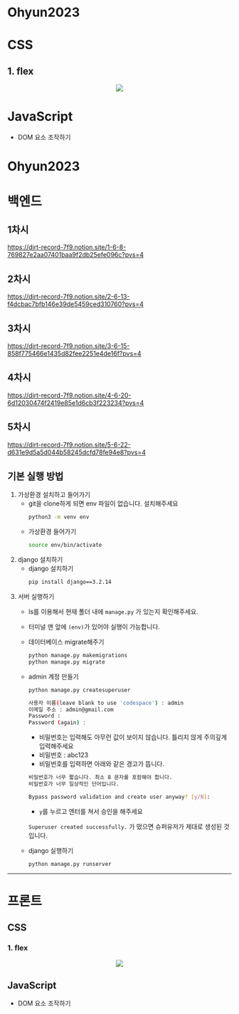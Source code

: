 # Ohyun2023

# CSS

## 1. flex

<p align="center">
  <img src="https://github.com/min-bok/Ohyun2023/assets/81654172/686b16fd-845f-4a7b-bc6e-48ae13256515">
</p>

# JavaScript

- DOM 요소 조작하기

# Ohyun2023
# 백엔드
## 1차시
https://dirt-record-7f9.notion.site/1-6-8-769827e2aa07401baa9f2db25efe096c?pvs=4

## 2차시
https://dirt-record-7f9.notion.site/2-6-13-f4dcbac7bfb146e39de5459ced310760?pvs=4

## 3차시
https://dirt-record-7f9.notion.site/3-6-15-858f775466e1435d82fee2251e4de16f?pvs=4

## 4차시
https://dirt-record-7f9.notion.site/4-6-20-6d12030474f2419e85e1d6cb3f223234?pvs=4

## 5차시
https://dirt-record-7f9.notion.site/5-6-22-d631e9d5a5d044b58245dcfd78fe94e8?pvs=4


## 기본 실행 방법

1. 가상환경 설치하고 들어가기
    - git을 clone하게 되면 env 파일이 없습니다. 설치해주세요
      ```bash
      python3 -m venv env
      ```
    - 가상환경 들어가기
      ```bash
      source env/bin/activate
      ```
2. django 설치하기
    - django 설치하기
      ```bash
      pip install django==3.2.14
      ```
3. 서버 실행하기
    - ls를 이용해서 현재 폴더 내에 `manage.py` 가 있는지 확인해주세요.
    - 터미널 맨 앞에 `(env)`가 있어야 실행이 가능합니다.
    - 데이터베이스 migrate해주기
      ```bash
      python manage.py makemigrations
      python manage.py migrate
      ```
    - admin 계정 만들기
      ```bash
      python manage.py createsuperuser

      사용자 이름(leave blank to use 'codespace') : admin
      이메일 주소 : admin@gmail.com
      Password : 
      Password (again) :
      ```

      - 비밀번호는 입력해도 아무런 값이 보이지 않습니다. 틀리지 않게 주의깊게 입력해주세요
      - 비밀번호 : abc123
      - 비밀번호를 입력하면 아래와 같은 경고가 뜹니다.
    
      ```bash
      비밀번호가 너무 짧습니다. 최소 8 문자를 포함해야 합니다.
      비밀번호가 너무 일상적인 단어입니다.
      
      Bypass password validation and create user anyway? [y/N]:
      ```
    
      -  `y`를 누르고 엔터를 쳐서 승인을 해주세요
    

      `Superuser created successfully.` 가 떴으면 슈퍼유저가 제대로 생성된 것 입니다.

    - django 실행하기

      ```shell
      python manage.py runserver
      ```
    


----

# 프론트
## CSS

### 1. flex

<p align="center">
  <img src="https://github.com/min-bok/Ohyun2023/assets/81654172/686b16fd-845f-4a7b-bc6e-48ae13256515">
</p>

## JavaScript

- DOM 요소 조작하기
